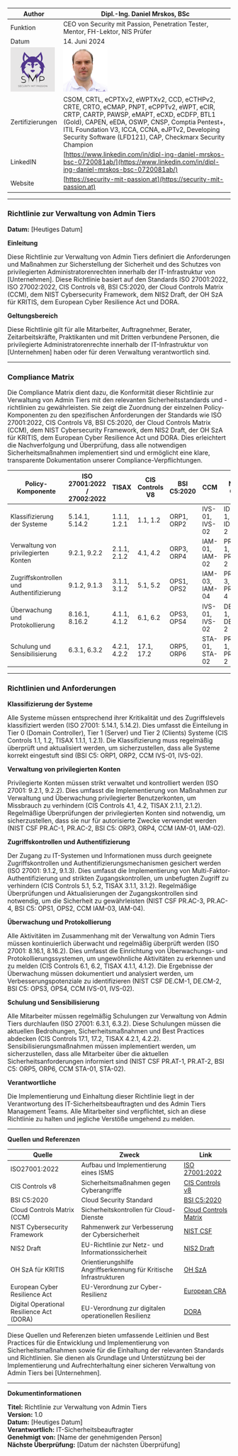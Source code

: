 | Author | Dipl.-Ing. Daniel Mrskos, BSc |  
|--------|---------------------------------------------------------------|   
| Funktion | CEO von Security mit Passion, Penetration Tester, Mentor, FH-Lektor, NIS Prüfer |                               
| Datum  | 14. Juni 2024                                                 |
| <img src="SMP_LOGO.png" alt="Firmenlogo" width="100"/>    | <img src="daniel.jpeg" alt="Author" width="100"/>                         |                                              |
| Zertifizierungen  | CSOM, CRTL, eCPTXv2, eWPTXv2, CCD, eCTHPv2, CRTE, CRTO, eCMAP, PNPT, eCPPTv2, eWPT, eCIR, CRTP, CARTP, PAWSP, eMAPT, eCXD, eCDFP, BTL1 (Gold), CAPEN, eEDA, OSWP, CNSP, Comptia Pentest+, ITIL Foundation V3, ICCA, CCNA, eJPTv2, Developing Security Software (LFD121), CAP, Checkmarx Security Champion                                         |
| LinkedIN  | [https://www.linkedin.com/in/dipl-ing-daniel-mrskos-bsc-0720081ab/](https://www.linkedin.com/in/dipl-ing-daniel-mrskos-bsc-0720081ab/)  
| Website  | [https://security-mit-passion.at](https://security-mit-passion.at)  

---
### Richtlinie zur Verwaltung von Admin Tiers

**Datum:** [Heutiges Datum]

**Einleitung**

Diese Richtlinie zur Verwaltung von Admin Tiers definiert die Anforderungen und Maßnahmen zur Sicherstellung der Sicherheit und des Schutzes von privilegierten Administratorenrechten innerhalb der IT-Infrastruktur von [Unternehmen]. Diese Richtlinie basiert auf den Standards ISO 27001:2022, ISO 27002:2022, CIS Controls v8, BSI C5:2020, der Cloud Controls Matrix (CCM), dem NIST Cybersecurity Framework, dem NIS2 Draft, der OH SzA für KRITIS, dem European Cyber Resilience Act und DORA.

**Geltungsbereich**

Diese Richtlinie gilt für alle Mitarbeiter, Auftragnehmer, Berater, Zeitarbeitskräfte, Praktikanten und mit Dritten verbundene Personen, die privilegierte Administratorenrechte innerhalb der IT-Infrastruktur von [Unternehmen] haben oder für deren Verwaltung verantwortlich sind.

---

### Compliance Matrix

Die Compliance Matrix dient dazu, die Konformität dieser Richtlinie zur Verwaltung von Admin Tiers mit den relevanten Sicherheitsstandards und -richtlinien zu gewährleisten. Sie zeigt die Zuordnung der einzelnen Policy-Komponenten zu den spezifischen Anforderungen der Standards wie ISO 27001:2022, CIS Controls V8, BSI C5:2020, der Cloud Controls Matrix (CCM), dem NIST Cybersecurity Framework, dem NIS2 Draft, der OH SzA für KRITIS, dem European Cyber Resilience Act und DORA. Dies erleichtert die Nachverfolgung und Überprüfung, dass alle notwendigen Sicherheitsmaßnahmen implementiert sind und ermöglicht eine klare, transparente Dokumentation unserer Compliance-Verpflichtungen.

| Policy-Komponente                                | ISO 27001:2022 / 27002:2022 | TISAX           | CIS Controls V8 | BSI C5:2020     | CCM         | NIST CSF       | NIS2          | OH SzA         | European CRA | DORA          |
|--------------------------------------------------|-----------------------------|-----------------|-----------------|-----------------|-------------|----------------|---------------|----------------|---------------|---------------|
| Klassifizierung der Systeme                      | 5.14.1, 5.14.2              | 1.1.1, 1.2.1    | 1.1, 1.2        | ORP1, ORP2      | IVS-01, IVS-02 | ID.AM-1, ID.AM-2 | Artikel 5, 6.1 | Abschnitt 2.3 | Artikel 23    | Artikel 4     |
| Verwaltung von privilegierten Konten             | 9.2.1, 9.2.2                | 2.1.1, 2.1.2    | 4.1, 4.2        | ORP3, ORP4      | IAM-01, IAM-02 | PR.AC-1, PR.AC-2 | Artikel 5, 6.2 | Abschnitt 2.4 | Artikel 23    | Artikel 4     |
| Zugriffskontrollen und Authentifizierung         | 9.1.2, 9.1.3                | 3.1.1, 3.1.2    | 5.1, 5.2        | OPS1, OPS2      | IAM-03, IAM-04 | PR.AC-3, PR.AC-4 | Artikel 6.3   | Abschnitt 2.5 | Artikel 23    | Artikel 4     |
| Überwachung und Protokollierung                  | 8.16.1, 8.16.2              | 4.1.1, 4.1.2    | 6.1, 6.2        | OPS3, OPS4      | IVS-01, IVS-02 | DE.CM-1, DE.CM-2 | Artikel 6.4   | Abschnitt 2.6 | Artikel 23    | Artikel 4     |
| Schulung und Sensibilisierung                    | 6.3.1, 6.3.2                | 4.2.1, 4.2.2    | 17.1, 17.2      | ORP5, ORP6      | STA-01, STA-02 | PR.AT-1, PR.AT-2 | Artikel 6.5   | Abschnitt 2.7 | Artikel 23    | Artikel 4     |

---

### Richtlinien und Anforderungen

**Klassifizierung der Systeme**

Alle Systeme müssen entsprechend ihrer Kritikalität und des Zugriffslevels klassifiziert werden (ISO 27001: 5.14.1, 5.14.2). Dies umfasst die Einteilung in Tier 0 (Domain Controller), Tier 1 (Server) und Tier 2 (Clients) Systeme (CIS Controls 1.1, 1.2, TISAX 1.1.1, 1.2.1). Die Klassifizierung muss regelmäßig überprüft und aktualisiert werden, um sicherzustellen, dass alle Systeme korrekt eingestuft sind (BSI C5: ORP1, ORP2, CCM IVS-01, IVS-02).

**Verwaltung von privilegierten Konten**

Privilegierte Konten müssen strikt verwaltet und kontrolliert werden (ISO 27001: 9.2.1, 9.2.2). Dies umfasst die Implementierung von Maßnahmen zur Verwaltung und Überwachung privilegierter Benutzerkonten, um Missbrauch zu verhindern (CIS Controls 4.1, 4.2, TISAX 2.1.1, 2.1.2). Regelmäßige Überprüfungen der privilegierten Konten sind notwendig, um sicherzustellen, dass sie nur für autorisierte Zwecke verwendet werden (NIST CSF PR.AC-1, PR.AC-2, BSI C5: ORP3, ORP4, CCM IAM-01, IAM-02).

**Zugriffskontrollen und Authentifizierung**

Der Zugang zu IT-Systemen und Informationen muss durch geeignete Zugriffskontrollen und Authentifizierungsmechanismen gesichert werden (ISO 27001: 9.1.2, 9.1.3). Dies umfasst die Implementierung von Multi-Faktor-Authentifizierung und strikten Zugangskontrollen, um unbefugten Zugriff zu verhindern (CIS Controls 5.1, 5.2, TISAX 3.1.1, 3.1.2). Regelmäßige Überprüfungen und Aktualisierungen der Zugangskontrollen sind notwendig, um die Sicherheit zu gewährleisten (NIST CSF PR.AC-3, PR.AC-4, BSI C5: OPS1, OPS2, CCM IAM-03, IAM-04).

**Überwachung und Protokollierung**

Alle Aktivitäten im Zusammenhang mit der Verwaltung von Admin Tiers müssen kontinuierlich überwacht und regelmäßig überprüft werden (ISO 27001: 8.16.1, 8.16.2). Dies umfasst die Einrichtung von Überwachungs- und Protokollierungssystemen, um ungewöhnliche Aktivitäten zu erkennen und zu melden (CIS Controls 6.1, 6.2, TISAX 4.1.1, 4.1.2). Die Ergebnisse der Überwachung müssen dokumentiert und analysiert werden, um Verbesserungspotenziale zu identifizieren (NIST CSF DE.CM-1, DE.CM-2, BSI C5: OPS3, OPS4, CCM IVS-01, IVS-02).

**Schulung und Sensibilisierung**

Alle Mitarbeiter müssen regelmäßig Schulungen zur Verwaltung von Admin Tiers durchlaufen (ISO 27001: 6.3.1, 6.3.2). Diese Schulungen müssen die aktuellen Bedrohungen, Sicherheitsmaßnahmen und Best Practices abdecken (CIS Controls 17.1, 17.2, TISAX 4.2.1, 4.2.2). Sensibilisierungsmaßnahmen müssen implementiert werden, um sicherzustellen, dass alle Mitarbeiter über die aktuellen Sicherheitsanforderungen informiert sind (NIST CSF PR.AT-1, PR.AT-2, BSI C5: ORP5, ORP6, CCM STA-01, STA-02).

**Verantwortliche**

Die Implementierung und Einhaltung dieser Richtlinie liegt in der Verantwortung des IT-Sicherheitsbeauftragten und des Admin Tiers Management Teams. Alle Mitarbeiter sind verpflichtet, sich an diese Richtlinie zu halten und jegliche Verstöße umgehend zu melden.

---

**Quellen und Referenzen**

| Quelle                                                                                          | Zweck                                                                  | Link                                                                                                             |
|-------------------------------------------------------------------------------------------------|------------------------------------------------------------------------|------------------------------------------------------------------------------------------------------------------|
| ISO27001:2022                                                                                   | Aufbau und Implementierung eines ISMS                                  | [ISO 27001:2022](https://www.iso.org/standard/27001)                                                             |
| CIS Controls v8                                                                                 | Sicherheitsmaßnahmen gegen Cyberangriffe                               | [CIS Controls v8](https://www.cisecurity.org/controls/v8)                                                        |
| BSI C5:2020                                                                                     | Cloud Security Standard                                                | [BSI C5:2020](https://www.bsi.bund.de/EN/Topics/CloudComputing/ComplianceControlsCatalogue/ComplianceControlsCatalogue_node.html) |
| Cloud Controls Matrix (CCM)                                                                     | Sicherheitskontrollen für Cloud-Dienste                                 | [Cloud Controls Matrix](https://cloudsecurityalliance.org/research/cloud-controls-matrix)                        |
| NIST Cybersecurity Framework                                                                    | Rahmenwerk zur Verbesserung der Cybersicherheit                        | [NIST CSF](https://www.nist.gov/cyberframework)                                                                  |
| NIS2 Draft                                                                                      | EU-Richtlinie zur Netz- und Informationssicherheit                      | [NIS2 Draft](https://eur-lex.europa.eu/legal-content/EN/TXT/?uri=CELEX%3A52020PC0823)                            |
| OH SzA für KRITIS                                                                               | Orientierungshilfe Angriffserkennung für Kritische Infrastrukturen     | [OH SzA](https://www.bsi.bund.de/SharedDocs/Downloads/DE/BSI/Kritis/BSI_Orientierungshilfe_Angriffserkennung.html)|
| European Cyber Resilience Act                                                                   | EU-Verordnung zur Cyber-Resilienz                                      | [European CRA](https://www.european-cyber-resilience-act.com)                                                    |
| Digital Operational Resilience Act (DORA)                                                       | EU-Verordnung zur digitalen operationellen Resilienz                   | [DORA](https://www.digital-operational-resilience-act.com)                                                       |

Diese Quellen und Referenzen bieten umfassende Leitlinien und Best Practices für die Entwicklung und Implementierung von Sicherheitsmaßnahmen sowie für die Einhaltung der relevanten Standards und Richtlinien. Sie dienen als Grundlage und Unterstützung bei der Implementierung und Aufrechterhaltung einer sicheren Verwaltung von Admin Tiers bei [Unternehmen].

---

**Dokumentinformationen**

**Titel:** Richtlinie zur Verwaltung von Admin Tiers  
**Version:** 1.0  
**Datum:** [Heutiges Datum]  
**Verantwortlich:** IT-Sicherheitsbeauftragter  
**Genehmigt von:** [Name der genehmigenden Person]  
**Nächste Überprüfung:** [Datum der nächsten Überprüfung]